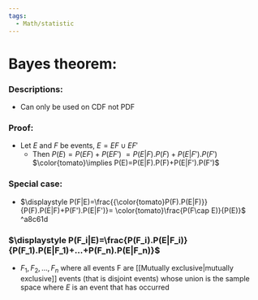 ```yaml
---
tags:
  - Math/statistic
---
```

# Bayes theorem:
### Descriptions:
- Can only be used on CDF not PDF
### Proof:
- Let $E$ and $F$ be events, $E=EF\cup EF'$
	- Then $P(E)=P(EF)+P(EF')$ 
	  $=P(E|F).P(F)+P(E|F').P(F')$ 
	  $\color{tomato}\implies P(E)=P(E|F).P(F)+P(E|F').P(F')$
### Special case:
- $\displaystyle P(F|E)=\frac{{\color{tomato}P(F).P(E|F)}}{P(F).P(E|F)+P(F').P(E|F')}= \color{tomato}\frac{P(F\cap E)}{P(E)}$ ^a8c61d

### $\displaystyle P(F_i|E)=\frac{P(F_i).P(E|F_i)}{P(F_1).P(E|F_1)+...+P(F_n).P(E|F_n)}$
- $F_1, F_2,...,F_n$ where all events F are [[Mutually exclusive|mutually exclusive]] events (that is disjoint events) whose union is the sample space where $E$ is an event that has occurred

